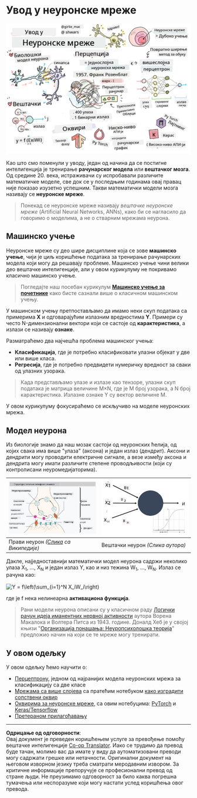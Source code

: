 <!--
CO_OP_TRANSLATOR_METADATA:
{
  "original_hash": "5abc5f7978919be90cd313f0c20e8228",
  "translation_date": "2025-09-07T14:36:50+00:00",
  "source_file": "lessons/3-NeuralNetworks/README.md",
  "language_code": "sr"
}
-->
# Увод у неуронске мреже

![Резиме садржаја Увода у неуронске мреже у виду цртежа](../../../../translated_images/ai-neuralnetworks.1c687ae40bc86e834f497844866a26d3e0886650a67a4bbe29442e2f157d3b18.sr.png)

Као што смо поменули у уводу, један од начина да се постигне интелигенција је тренирање **рачунарског модела** или **вештачког мозга**. Од средине 20. века, истраживачи су испробавали различите математичке моделе, све док се у последњим годинама овај правац није показао изузетно успешним. Такви математички модели мозга називају се **неуронске мреже**.

> Понекад се неуронске мреже називају *вештачке неуронске мреже* (Artificial Neural Networks, ANNs), како би се нагласило да говоримо о моделима, а не о стварним мрежама неурона.

## Машинско учење

Неуронске мреже су део шире дисциплине која се зове **машинско учење**, чији је циљ коришћење података за тренирање рачунарских модела који могу да решавају проблеме. Машинско учење чини велики део вештачке интелигенције, али у овом курикулуму не покривамо класично машинско учење.

> Погледајте наш посебан курикулум **[Машинско учење за почетнике](http://github.com/microsoft/ml-for-beginners)** како бисте сазнали више о класичном машинском учењу.

У машинском учењу претпостављамо да имамо неки скуп података са примерима **X** и одговарајућим излазним вредностима **Y**. Примери су често N-димензионални вектори који се састоје од **карактеристика**, а излази се називају **ознаке**.

Разматраћемо два најчешћа проблема машинског учења:

* **Класификација**, где је потребно класификовати улазни објекат у две или више класа.
* **Регресија**, где је потребно предвидети нумеричку вредност за сваки од улазних узорака.

> Када представљамо улазе и излазе као тензоре, улазни скуп података је матрица величине M×N, где је M број узорака, а N број карактеристика. Излазне ознаке Y су вектор величине M.

У овом курикулуму фокусираћемо се искључиво на моделе неуронских мрежа.

## Модел неурона

Из биологије знамо да наш мозак састоји од неуронских ћелија, од којих свака има више "улаза" (аксона) и један излаз (дендрит). Аксони и дендрити могу проводити електричне сигнале, а везе између аксона и дендрита могу имати различите степене проводљивости (који су контролисани неуромедијаторима).

![Модел неурона](../../../../translated_images/synapse-wikipedia.ed20a9e4726ea1c6a3ce8fec51c0b9bec6181946dca0fe4e829bc12fa3bacf01.sr.jpg) | ![Модел неурона](../../../../translated_images/artneuron.1a5daa88d20ebe6f5824ddb89fba0bdaaf49f67e8230c1afbec42909df1fc17e.sr.png)
----|----
Прави неурон *([Слика](https://en.wikipedia.org/wiki/Synapse#/media/File:SynapseSchematic_lines.svg) са Википедије)* | Вештачки неурон *(Слика аутора)*

Дакле, најједноставнији математички модел неурона садржи неколико улаза X<sub>1</sub>, ..., X<sub>N</sub> и један излаз Y, као и низ тежина W<sub>1</sub>, ..., W<sub>N</sub>. Излаз се рачуна као:

<img src="images/netout.png" alt="Y = f\left(\sum_{i=1}^N X_iW_i\right)" width="131" height="53" align="center"/>

где је f нека нелинеарна **активациона функција**.

> Рани модели неурона описани су у класичном раду [Логички рачун идеја иманентних нервној активности](https://www.cs.cmu.edu/~./epxing/Class/10715/reading/McCulloch.and.Pitts.pdf) аутора Ворена Макалока и Волтера Питса из 1943. године. Доналд Хеб је у својој књизи "[Организација понашања: Неуропсихолошка теорија](https://books.google.com/books?id=VNetYrB8EBoC)" предложио начин на који се те мреже могу тренирати.

## У овом одељку

У овом одељку ћемо научити о:
* [Перцептрону](03-Perceptron/README.md), једном од најранијих модела неуронских мрежа за класификацију са две класе
* [Мрежама са више слојева](04-OwnFramework/README.md) са пратећим нотебуком [како изградити сопствени оквир](04-OwnFramework/OwnFramework.ipynb)
* [Оквирима за неуронске мреже](05-Frameworks/README.md), са овим нотебуцима: [PyTorch](05-Frameworks/IntroPyTorch.ipynb) и [Keras/Tensorflow](05-Frameworks/IntroKerasTF.ipynb)
* [Претераном прилагођавању](../../../../lessons/3-NeuralNetworks/05-Frameworks)

---

**Одрицање од одговорности**:  
Овај документ је преведен коришћењем услуге за превођење помоћу вештачке интелигенције [Co-op Translator](https://github.com/Azure/co-op-translator). Иако се трудимо да превод буде тачан, молимо вас да имате у виду да аутоматизовани преводи могу садржати грешке или нетачности. Оригинални документ на његовом изворном језику треба сматрати меродавним извором. За критичне информације препоручује се професионални превод од стране људи. Не преузимамо одговорност за било каква погрешна тумачења или неспоразуме који могу настати услед коришћења овог превода.
